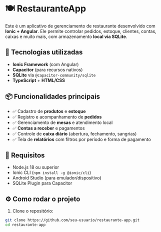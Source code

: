 # 🍽️ RestauranteApp

Este é um aplicativo de gerenciamento de restaurante desenvolvido com **Ionic + Angular**. Ele permite controlar pedidos, estoque, clientes, contas, caixas e muito mais, com armazenamento **local via SQLite**.

## 🚀 Tecnologias utilizadas

- **Ionic Framework** (com Angular)
- **Capacitor** (para recursos nativos)
- **SQLite** via `@capacitor-community/sqlite`
- **TypeScript** + **HTML/CSS**

## 📦 Funcionalidades principais

- ✅ Cadastro de **produtos** e **estoque**
- ✅ Registro e acompanhamento de **pedidos**
- ✅ Gerenciamento de **mesas** e atendimento local
- ✅ **Contas a receber** e pagamentos
- ✅ Controle de **caixa diário** (abertura, fechamento, sangrias)
- ✅ Tela de **relatórios** com filtros por período e forma de pagamento

## 📲 Requisitos

- Node.js 18 ou superior
- Ionic CLI (`npm install -g @ionic/cli`)
- Android Studio (para emulador/dispositivo)
- SQLite Plugin para Capacitor

## ⚙️ Como rodar o projeto

1. Clone o repositório:

```bash
git clone https://github.com/seu-usuario/restaurante-app.git
cd restaurante-app
